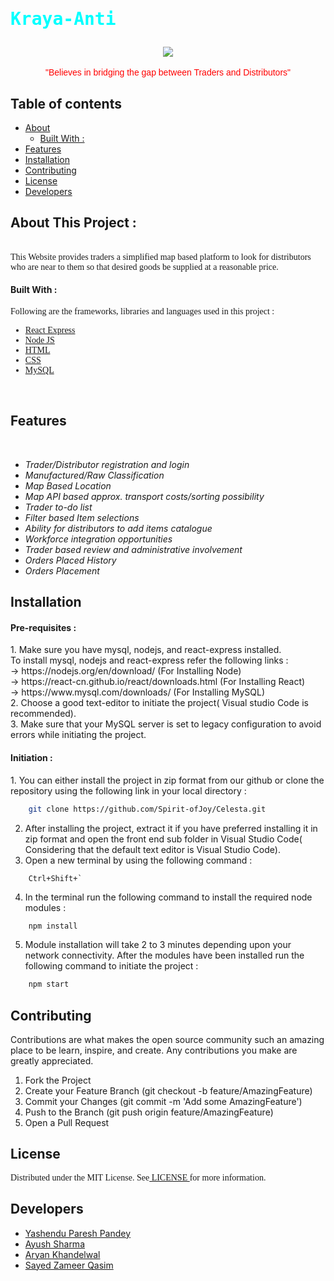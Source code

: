 <!-- Heading1(Title) -->
<h1><font color="cyan"><pre>Kraya-Anti</pre></font></h1>

<!-- Image logo-->
<center><img src = "https://github.com/Spirit-ofJoy/Celesta/blob/master/docs/readme-images/logo.jpg"></center>
<br>
<font face="Helvetica" color="Red"><center>"Believes in bridging the gap between Traders and Distributors"</center></font></center>

<!-- Table of contents -->
## Table of contents
<UL>
<li> <a href="#About"> About </a>
    <UL>
        <li> <a href="#Built"> Built With :</a>
    </UL>
<li> <a href="#Features"> Features </a>
<li> <a href="#Installation"> Installation </a>
<li> <a href="#Contributing"> Contributing </a>
<li> <a href="#License"> License </a>
<li> <a href="#Developers"> Developers </a>
</UL>

<!-- Heading2(About) -->
<p id="About"><h2><font> About This Project : </font></h2></p>
<br>
<!-- Description -->
<font face = "Verdana"> This Website provides traders a simplified map based platform to look for distributors who are near to them so that desired goods be supplied at a reasonable price.</font>

<p id="Built"><h4><font> Built With : </font></h4></p>
<font face = "Verdana"> Following are the frameworks, libraries and languages used in this project :  <UL>
<li><a href = "https://reactjs.org/"> React Express </a> 
<li><a href = "https://nodejs.org/"> Node JS </a>
<li><a href = "https://developer.mozilla.org/en-US/docs/Web/HTML"> HTML </a>
<li><a href = "https://developer.mozilla.org/en-US/docs/Web/CSS"> CSS </a>
<li><a href = "https://www.mysql.com/"> MySQL </a>
</UL></font>
<br>
<!-- Features -->
<p id="Features"><h2><font>Features</font></h2></p>
<br>
<UL>
<li><I> Trader/Distributor registration and login </I>
<li><I> Manufactured/Raw Classification </I>
<li><I> Map Based Location </I>
<li><I> Map API based approx. transport costs/sorting possibility </I>
<li><I> Trader to-do list </I>
<li><I> Filter based Item selections </I>
<li><I> Ability for distributors to add items catalogue </I>
<li><I> Workforce integration opportunities </I>
<li><I> Trader based review and administrative involvement </I>
<li><I> Orders Placed History </I>
<li><I> Orders Placement </I>
</UL>
<!-- Installation -->
<p id="Installation"><h2><font> Installation </font></h2></p>
<h4><font> Pre-requisites : </font></h4>
1. Make sure you have mysql, nodejs, and react-express installed.<br>
    To install mysql, nodejs and react-express refer the following links :<br>
    -> https://nodejs.org/en/download/ (For Installing Node)<br>
    -> https://react-cn.github.io/react/downloads.html (For Installing React)<br>
    -> https://www.mysql.com/downloads/ (For Installing MySQL)<br>
2. Choose a good text-editor to initiate the project( Visual studio Code is recommended).<br>
3. Make sure that your MySQL server is set to legacy configuration to avoid errors while initiating the project.<br>
<h4><font> Initiation : </font></h4>
1. You can either install the project in zip format from our github or clone the repository using the following link in your local directory : 

```bash
    git clone https://github.com/Spirit-ofJoy/Celesta.git 
```

2. After installing the project, extract it if you have preferred installing it in zip format and open the front end sub folder in Visual Studio Code( Considering that the default text editor is Visual Studio Code).
3. Open a new terminal by using the following command :

```shell
    Ctrl+Shift+`
```

4. In the terminal run the following command to install the required node modules :

```bash
    npm install
```

5. Module installation will take 2 to 3 minutes depending upon your network connectivity. After the modules have been installed run the following command to initiate the project : 

```bash
    npm start
```

<!-- Contributing -->
<p id="Contributing"><h2><font> Contributing </font></h2></p>
Contributions are what makes the open source community such an amazing place to be learn, inspire, and create. Any contributions you make are greatly appreciated.

1. Fork the Project
2. Create your Feature Branch (git checkout -b feature/AmazingFeature)
3. Commit your Changes (git commit -m 'Add some AmazingFeature')
4. Push to the Branch (git push origin feature/AmazingFeature)
5. Open a Pull Request
<!-- License -->
<p id="License"><h2><font> License </font></h2></p>
<font face = "Verdana"> Distributed under the MIT License. See<a href = "https://github.com/Spirit-ofJoy/Celesta/blob/master/LICENSE"> LICENSE </a>for more information.</font>
<!-- Contributors -->
<p id="Developers"><h2><font> Developers </font></h2></p>
<UL>
    <li><a href = "https://github.com/Spirit-ofJoy"> Yashendu Paresh Pandey </a>
    <li><a href = "https://github.com/ayayushsharma"> Ayush Sharma</a>
    <li><a href = "https://github.com/Ark2307"> Aryan Khandelwal</a>
    <li><a href = "https://github.com/szqskywalker"> Sayed Zameer Qasim </a>
</UL>

